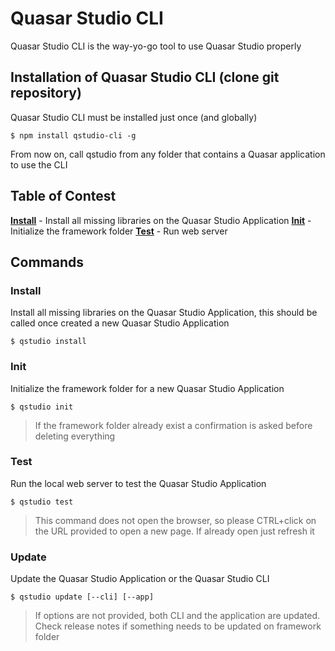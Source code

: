 # Quasar Studio CLI

Quasar Studio CLI is the way-yo-go tool to use Quasar Studio properly

## Installation of Quasar Studio CLI (clone git repository)

Quasar Studio CLI must be installed just once (and globally)

`$ npm install qstudio-cli -g`

From now on, call qstudio from any folder that contains a Quasar application to use the CLI

## **Table of Contest**

[**Install**](#install) - Install all missing libraries on the Quasar Studio Application
[**Init**](#init) - Initialize the framework folder
[**Test**](#test) - Run web server

## Commands

### Install

Install all missing libraries on the Quasar Studio Application, this should be called once created a new Quasar Studio Application

`$ qstudio install`

### Init

Initialize the framework folder for a new Quasar Studio Application

`$ qstudio init`

> If the framework folder already exist a confirmation is asked before deleting everything

### Test

Run the local web server to test the Quasar Studio Application

`$ qstudio test`

> This command does not open the browser, so please CTRL+click on the URL provided to open a new page. If already open just refresh it

### Update

Update the Quasar Studio Application or the Quasar Studio CLI

`$ qstudio update [--cli] [--app]`

> If options are not provided, both CLI and the application are updated. Check release notes if something needs to be updated on framework folder
